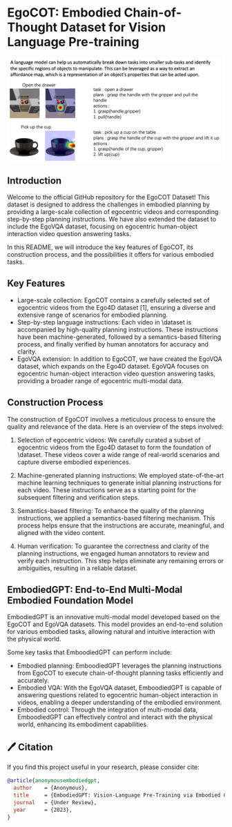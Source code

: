 # EgoCOT: Embodied Chain-of-Thought Dataset for Vision Language Pre-training

![Main Figure](https://github.com/EmbodiedGPT/EgoCOT_Dataset/blob/main/assest/egocot_frame.jpg)

## Introduction
Welcome to the official GitHub repository for the EgoCOT Dataset! This dataset is designed to address the challenges in embodied planning by providing a large-scale collection of egocentric videos and corresponding step-by-step planning instructions. We have also extended the dataset to include the EgoVQA dataset, focusing on egocentric human-object interaction video question answering tasks. 

In this README, we will introduce the key features of EgoCOT, its construction process, and the possibilities it offers for various embodied tasks. 

## Key Features
- Large-scale collection: EgoCOT contains a carefully selected set of egocentric videos from the Ego4D dataset [1], ensuring a diverse and extensive range of scenarios for embodied planning.
- Step-by-step language instructions: Each video in \dataset is accompanied by high-quality planning instructions. These instructions have been machine-generated, followed by a semantics-based filtering process, and finally verified by human annotators for accuracy and clarity.
- EgoVQA extension: In addition to EgoCOT, we have created the EgoVQA dataset, which expands on the Ego4D dataset. EgoVQA focuses on egocentric human-object interaction video question answering tasks, providing a broader range of egocentric multi-modal data.

## Construction Process
The construction of EgoCOT involves a meticulous process to ensure the quality and relevance of the data. Here is an overview of the steps involved:

1. Selection of egocentric videos: We carefully curated a subset of egocentric videos from the Ego4D dataset to form the foundation of \dataset. These videos cover a wide range of real-world scenarios and capture diverse embodied experiences.

2. Machine-generated planning instructions: We employed state-of-the-art machine learning techniques to generate initial planning instructions for each video. These instructions serve as a starting point for the subsequent filtering and verification steps.

3. Semantics-based filtering: To enhance the quality of the planning instructions, we applied a semantics-based filtering mechanism. This process helps ensure that the instructions are accurate, meaningful, and aligned with the video content.

4. Human verification: To guarantee the correctness and clarity of the planning instructions, we engaged human annotators to review and verify each instruction. This step helps eliminate any remaining errors or ambiguities, resulting in a reliable dataset.

## EmbodiedGPT: End-to-End Multi-Modal Embodied Foundation Model
EmbodiedGPT is an innovative multi-modal model developed based on the EgoCOT and EgoVQA datasets. This model provides an end-to-end solution for various embodied tasks, allowing natural and intuitive interaction with the physical world.

Some key tasks that EmboodiedGPT can perform include:
- Embodied planning: EmboodiedGPT leverages the planning instructions from EgoCOT to execute chain-of-thought planning tasks efficiently and accurately.
- Embodied VQA: With the EgoVQA dataset, EmboodiedGPT is capable of answering questions related to egocentric human-object interaction in videos, enabling a deeper understanding of the embodied environment.
- Embodied control: Through the integration of multi-modal data, EmboodiedGPT can effectively control and interact with the physical world, enhancing its embodiment capabilities.


## 🖊️ Citation

If you find this project useful in your research, please consider cite:

```BibTeX
@article{anonymousembodiedgpt,
  author    = {Anonymous},
  title     = {EmbodiedGPT: Vision-Language Pre-Training via Embodied Chain of Thought},
  journal   = {Under Review},
  year      = {2023},
}
```
